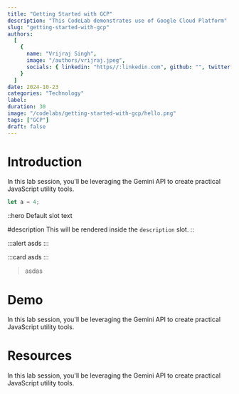 ```yaml
---
title: "Getting Started with GCP"
description: "This CodeLab demonstrates use of Google Cloud Platform"
slug: "getting-started-with-gcp"
authors:
  [
    {
      name: "Vrijraj Singh",
      image: "/authors/vrijraj.jpeg",
      socials: { linkedin: "https//:linkedin.com", github: "", twitter: "" },
    }
  ]
date: 2024-10-23
categories: "Technology"
label:
duration: 30
image: "/codelabs/getting-started-with-gcp/hello.png"
tags: ["GCP"]
draft: false
---
```


# Introduction

In this lab session, you'll be leveraging the Gemini API to create practical JavaScript utility tools.

```js
let a = 4;
```

::hero
Default slot text

#description
This will be rendered inside the `description` slot.
::

:::alert
asds
:::

:::card
asds
:::

> asdas

# Demo

In this lab session, you'll be leveraging the Gemini API to create practical JavaScript utility tools.

# Resources

In this lab session, you'll be leveraging the Gemini API to create practical JavaScript utility tools.
